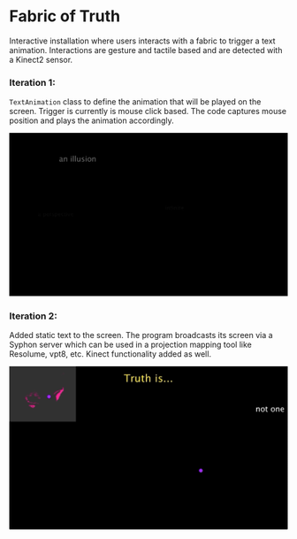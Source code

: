 # Fabric of Truth

Interactive installation where users interacts with a fabric to trigger a text animation.
Interactions are gesture and tactile based and are detected with a Kinect2 sensor.

### Iteration 1: 
`TextAnimation` class to define the animation that will be played on the screen. Trigger is currently is mouse click based.
The code captures mouse position and plays the animation accordingly.

![](https://github.com/sarweshshah/truth_fabric/blob/master/results/result1.gif)

### Iteration 2:
Added static text to the screen. The program broadcasts its screen via a Syphon server which can be used in a projection mapping tool like Resolume, vpt8, etc.
Kinect functionality added as well.

![](https://github.com/sarweshshah/truth_fabric/blob/master/results/result2.gif)